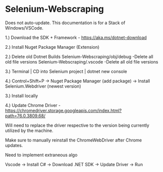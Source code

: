 ﻿# Selenium-Webscraping

Does not auto-update. This documentation is for a Stack of Windows/VSCode.


1.) Download the SDK + Framework - https://aka.ms/dotnet-download

2.) Install Nuget Package Manager (Extension)

2.) Delete old Dotnet Builds 
Selenium-Webscraping/obj/debug
  -Delete all old file versions
Selenium-Webscraping/.vscode
  -Delete all old file versions
  
3.) Terminal | CD into Selenium project | dotnet new console 

4.) Control+Shift+P -> Nuget Package Manager (add package) -> Install Selenium.Webdriver (newest version)

3.) Install locally

4.) Update Chrome Driver - https://chromedriver.storage.googleapis.com/index.html?path=76.0.3809.68/

Will need to replace the driver respective to the version being currently utilized by the machine. 

Make sure to manually reinstall the ChromeWebDriver after Chrome updates. 

Need to implement extraneous algo

Vscode -> Install C# -> Download .NET SDK -> Update Driver -> Run

